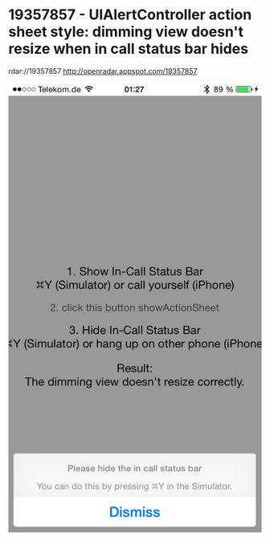 19357857 - UIAlertController action sheet style: dimming view doesn't resize when in call status bar hides
=========================================================

rdar://19357857
http://openradar.appspot.com/19357857

![Screenshot](https://raw.githubusercontent.com/toco/radars/master/InCallStatusBarActionSheetBug/IMG_5480.PNG)
